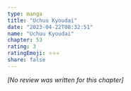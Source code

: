 ```yaml
---
type: manga
title: "Uchuu Kyoudai"
date: "2023-04-22T08:32:51"
name: "Uchuu Kyoudai"
chapter: 53
rating: 3
ratingEmoji: ⭐️⭐️⭐️
share: false
---
```


_[No review was written for this chapter]_
